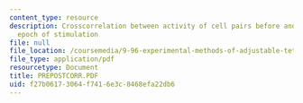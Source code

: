 ```yaml
---
content_type: resource
description: Crosscorrelation between activity of cell pairs before and after 20min
  epoch of stimulation
file: null
file_location: /coursemedia/9-96-experimental-methods-of-adjustable-tetrode-array-neurophysiology-january-iap-2001/f27b06173064f7416e3c8468efa22db6_PREPOSTCORR.PDF
file_type: application/pdf
resourcetype: Document
title: PREPOSTCORR.PDF
uid: f27b0617-3064-f741-6e3c-8468efa22db6
---
```

